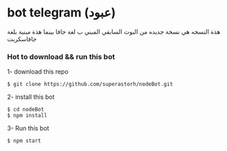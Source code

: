 # bot telegram (عبود)

هذة النسخه هي نسخة جديده من البوت السابقي المبني ب لغة جافا بينما هذة مبنية بلغة جافاسكربت 

### Hot to download && run this bot

1- download this repo

```
$ git clone https://github.com/superastorh/nodeBot.git
```

2- install this bot

```
$ cd nodeBot
$ npm install
```

3- Run this bot

```
$ npm start
```
